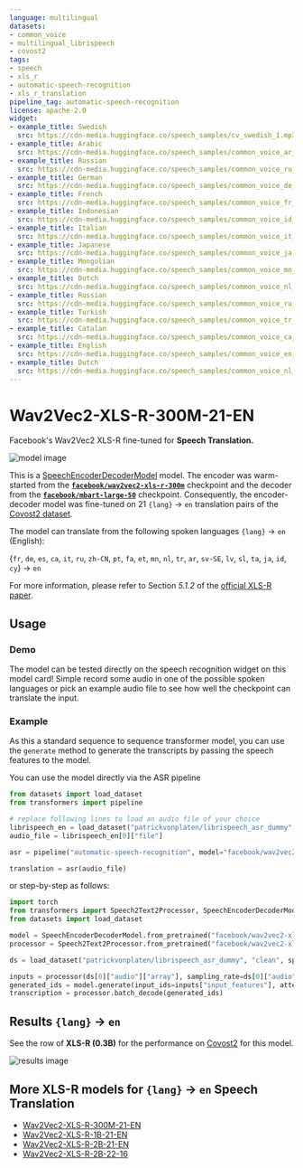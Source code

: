 ```yaml
---
language: multilingual
datasets:
- common_voice
- multilingual_librispeech
- covost2
tags:
- speech
- xls_r
- automatic-speech-recognition
- xls_r_translation
pipeline_tag: automatic-speech-recognition
license: apache-2.0
widget:
- example_title: Swedish
  src: https://cdn-media.huggingface.co/speech_samples/cv_swedish_1.mp3
- example_title: Arabic
  src: https://cdn-media.huggingface.co/speech_samples/common_voice_ar_19058308.mp3
- example_title: Russian
  src: https://cdn-media.huggingface.co/speech_samples/common_voice_ru_18849022.mp3
- example_title: German
  src: https://cdn-media.huggingface.co/speech_samples/common_voice_de_17284683.mp3
- example_title: French
  src: https://cdn-media.huggingface.co/speech_samples/common_voice_fr_17299386.mp3
- example_title: Indonesian
  src: https://cdn-media.huggingface.co/speech_samples/common_voice_id_19051309.mp3
- example_title: Italian
  src: https://cdn-media.huggingface.co/speech_samples/common_voice_it_17415776.mp3
- example_title: Japanese
  src: https://cdn-media.huggingface.co/speech_samples/common_voice_ja_19482488.mp3
- example_title: Mongolian
  src: https://cdn-media.huggingface.co/speech_samples/common_voice_mn_18565396.mp3
- example_title: Dutch
  src: https://cdn-media.huggingface.co/speech_samples/common_voice_nl_17691471.mp3
- example_title: Russian
  src: https://cdn-media.huggingface.co/speech_samples/common_voice_ru_18849022.mp3
- example_title: Turkish
  src: https://cdn-media.huggingface.co/speech_samples/common_voice_tr_17341280.mp3
- example_title: Catalan
  src: https://cdn-media.huggingface.co/speech_samples/common_voice_ca_17367522.mp3
- example_title: English
  src: https://cdn-media.huggingface.co/speech_samples/common_voice_en_18301577.mp3
- example_title: Dutch
  src: https://cdn-media.huggingface.co/speech_samples/common_voice_nl_17691471.mp3
---
```


# Wav2Vec2-XLS-R-300M-21-EN

Facebook's Wav2Vec2 XLS-R fine-tuned for **Speech Translation.**

![model image](https://raw.githubusercontent.com/patrickvonplaten/scientific_images/master/xls_r.png)

This is a [SpeechEncoderDecoderModel](https://huggingface.co/transformers/model_doc/speechencoderdecoder.html) model. 
The encoder was warm-started from the [**`facebook/wav2vec2-xls-r-300m`**](https://huggingface.co/facebook/wav2vec2-xls-r-300m) checkpoint and
the decoder from the [**`facebook/mbart-large-50`**](https://huggingface.co/facebook/mbart-large-50) checkpoint.
Consequently, the encoder-decoder model was fine-tuned on 21 `{lang}` -> `en` translation pairs of the [Covost2 dataset](https://huggingface.co/datasets/covost2).

The model can translate from the following spoken languages `{lang}` -> `en` (English):

{`fr`, `de`, `es`, `ca`, `it`, `ru`, `zh-CN`, `pt`, `fa`, `et`, `mn`, `nl`, `tr`, `ar`, `sv-SE`, `lv`, `sl`, `ta`, `ja`, `id`, `cy`} -> `en`

For more information, please refer to Section *5.1.2* of the [official XLS-R paper](https://arxiv.org/abs/2111.09296).

## Usage

### Demo

The model can be tested directly on the speech recognition widget on this model card! 
Simple record some audio in one of the possible spoken languages or pick an example audio file to see how well the checkpoint can translate the input.

### Example 

As this a standard sequence to sequence transformer model, you can use the `generate` method to generate the
transcripts by passing the speech features to the model.

You can use the model directly via the ASR pipeline

```python
from datasets import load_dataset
from transformers import pipeline

# replace following lines to load an audio file of your choice
librispeech_en = load_dataset("patrickvonplaten/librispeech_asr_dummy", "clean", split="validation")
audio_file = librispeech_en[0]["file"]

asr = pipeline("automatic-speech-recognition", model="facebook/wav2vec2-xls-r-300m-21-to-en", feature_extractor="facebook/wav2vec2-xls-r-300m-21-to-en")

translation = asr(audio_file)
```

or step-by-step as follows:

```python
import torch
from transformers import Speech2Text2Processor, SpeechEncoderDecoderModel
from datasets import load_dataset

model = SpeechEncoderDecoderModel.from_pretrained("facebook/wav2vec2-xls-r-300m-21-to-en")
processor = Speech2Text2Processor.from_pretrained("facebook/wav2vec2-xls-r-300m-21-to-en")

ds = load_dataset("patrickvonplaten/librispeech_asr_dummy", "clean", split="validation")

inputs = processor(ds[0]["audio"]["array"], sampling_rate=ds[0]["audio"]["array"]["sampling_rate"], return_tensors="pt")
generated_ids = model.generate(input_ids=inputs["input_features"], attention_mask=inputs["attention_mask"])
transcription = processor.batch_decode(generated_ids)
```

## Results `{lang}` -> `en`

See the row of **XLS-R (0.3B)** for the performance on [Covost2](https://huggingface.co/datasets/covost2) for this model.

![results image](https://raw.githubusercontent.com/patrickvonplaten/scientific_images/master/X-%3EEnglish.png)

## More XLS-R models for `{lang}` -> `en` Speech Translation

- [Wav2Vec2-XLS-R-300M-21-EN](https://huggingface.co/facebook/wav2vec2-xls-r-300m-21-to-en)
- [Wav2Vec2-XLS-R-1B-21-EN](https://huggingface.co/facebook/wav2vec2-xls-r-1b-21-to-en)
- [Wav2Vec2-XLS-R-2B-21-EN](https://huggingface.co/facebook/wav2vec2-xls-r-2b-21-to-en)
- [Wav2Vec2-XLS-R-2B-22-16](https://huggingface.co/facebook/wav2vec2-xls-r-2b-22-to-16)
